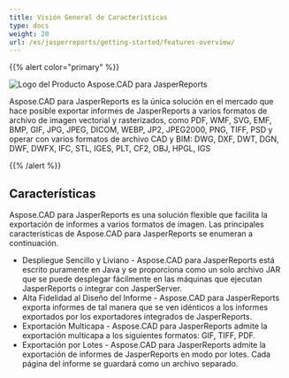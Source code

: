 ```yaml
---
title: Visión General de Características
type: docs
weight: 20
url: /es/jasperreports/getting-started/features-overview/
---
```


{{% alert color="primary" %}}

![Logo del Producto Aspose.CAD para JasperReports](/_assets/home_3.png)

Aspose.CAD para JasperReports es la única solución en el mercado que hace posible exportar informes de JasperReports a varios formatos de archivo de imagen vectorial y rasterizados, como PDF, WMF, SVG, EMF, BMP, GIF, JPG, JPEG, DICOM, WEBP, JP2, JPEG2000, PNG, TIFF, PSD y operar con varios formatos de archivo CAD y BIM: DWG, DXF, DWT, DGN, DWF, DWFX, IFC, STL, IGES, PLT, CF2, OBJ, HPGL, IGS

{{% /alert %}}

## Características

Aspose.CAD para JasperReports es una solución flexible que facilita la exportación de informes a varios formatos de imagen. Las principales características de Aspose.CAD para JasperReports se enumeran a continuación.

- Despliegue Sencillo y Liviano - Aspose.CAD para JasperReports está escrito puramente en Java y se proporciona como un solo archivo JAR que se puede desplegar fácilmente en las máquinas que ejecutan JasperReports o integrar con JasperServer.
- Alta Fidelidad al Diseño del Informe - Aspose.CAD para JasperReports exporta informes de tal manera que se ven idénticos a los informes exportados por los exportadores integrados de JasperReports.
- Exportación Multicapa - Aspose.CAD para JasperReports admite la exportación multicapa a los siguientes formatos: GIF, TIFF, PDF.
- Exportación por Lotes - Aspose.CAD para JasperReports admite la exportación de informes de JasperReports en modo por lotes. Cada página del informe se guardará como un archivo separado.
